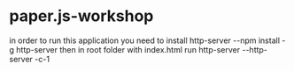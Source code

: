 # paper.js-workshop
in order to run this application you need to install http-server
--npm install -g http-server
then in root folder with index.html run http-server
--http-server -c-1
